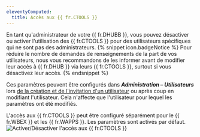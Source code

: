 ```yaml
---
eleventyComputed:
  title: Accès aux {{ fr.CTOOLS }}
---
```

En tant qu'administrateur de votre {{ fr.DHUBB }}, vous pouvez désactiver ou activer l'utilisation des {{ fr.CTOOLS }} pour des utilisateurs spécifiques qui ne sont pas des administrateurs.
{% snippet icon.badgeNotice %}
Pour réduire le nombre de demandes de renseignements de la part de vos utilisateurs, nous vous recommandons de les informer avant de modifier leur accès à {{ fr.DHUB }} via leurs {{ fr.CTOOLS }}, surtout si vous désactivez leur accès.
{% endsnippet %}

Ces paramètres peuvent être configurés dans ***Administration – Utilisateurs*** lors [de la création et de l'invitation d'un utilisateur](/fr/hub/web-interface/hub-overview/administration/management/users/create-invite-users/) ou après coup en modifiant l'utilisateur. Cela n'affecte que l'utilisateur pour lequel les paramètres ont été modifiés.

L'accès aux {{ fr.CTOOLS }} peut être configuré séparément pour le {{ fr.WBEX }} et les {{ fr.WAPPS }}. Les paramètres sont activés par défaut.
![Activer/Désactiver l'accès aux {{ fr.CTOOLS }}](https://cdnweb.devolutions.net/docs/fr/hub/Hub2131.png)
